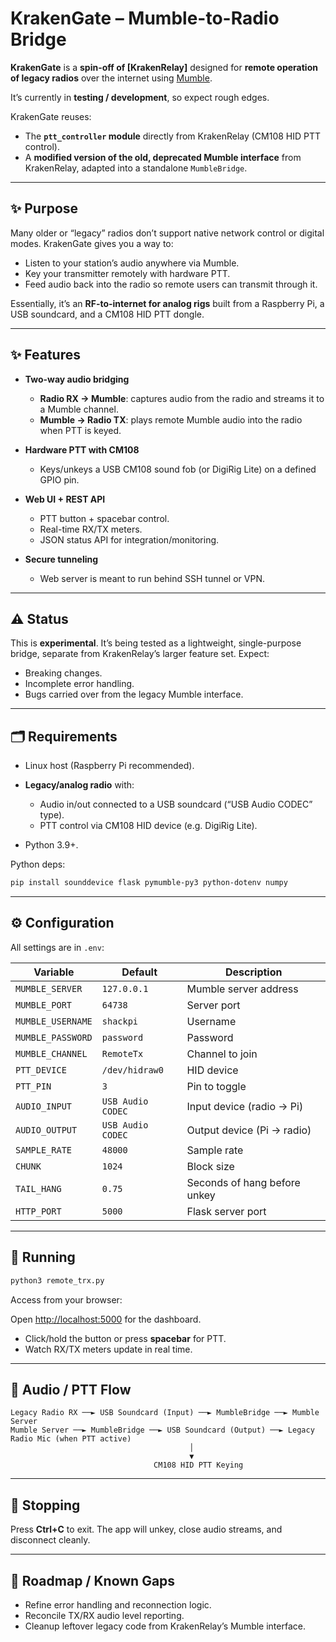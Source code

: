 # KrakenGate – Mumble-to-Radio Bridge

**KrakenGate** is a **spin-off of [KrakenRelay]** designed for **remote operation of legacy radios** over the internet using [Mumble](https://www.mumble.info).

It’s currently in **testing / development**, so expect rough edges.

KrakenGate reuses:

* The **`ptt_controller` module** directly from KrakenRelay (CM108 HID PTT control).
* A **modified version of the old, deprecated Mumble interface** from KrakenRelay, adapted into a standalone `MumbleBridge`.

---

## ✨ Purpose

Many older or “legacy” radios don’t support native network control or digital modes.
KrakenGate gives you a way to:

* Listen to your station’s audio anywhere via Mumble.
* Key your transmitter remotely with hardware PTT.
* Feed audio back into the radio so remote users can transmit through it.

Essentially, it’s an **RF-to-internet for analog rigs** built from a Raspberry Pi, a USB soundcard, and a CM108 HID PTT dongle.

---

## ✨ Features

* **Two-way audio bridging**

  * **Radio RX → Mumble**: captures audio from the radio and streams it to a Mumble channel.
  * **Mumble → Radio TX**: plays remote Mumble audio into the radio when PTT is keyed.

* **Hardware PTT with CM108**

  * Keys/unkeys a USB CM108 sound fob (or DigiRig Lite) on a defined GPIO pin.

* **Web UI + REST API**

  * PTT button + spacebar control.
  * Real-time RX/TX meters.
  * JSON status API for integration/monitoring.

* **Secure tunneling**

  * Web server is meant to run behind SSH tunnel or VPN.

---

## ⚠️ Status

This is **experimental**.
It’s being tested as a lightweight, single-purpose bridge, separate from KrakenRelay’s larger feature set.
Expect:

* Breaking changes.
* Incomplete error handling.
* Bugs carried over from the legacy Mumble interface.

---

## 🗂 Requirements

* Linux host (Raspberry Pi recommended).
* **Legacy/analog radio** with:

  * Audio in/out connected to a USB soundcard (“USB Audio CODEC” type).
  * PTT control via CM108 HID device (e.g. DigiRig Lite).
* Python 3.9+.

Python deps:

```bash
pip install sounddevice flask pymumble-py3 python-dotenv numpy
```

---

## ⚙️ Configuration

All settings are in `.env`:

| Variable          | Default           | Description                  |
| ----------------- | ----------------- | ---------------------------- |
| `MUMBLE_SERVER`   | `127.0.0.1`       | Mumble server address        |
| `MUMBLE_PORT`     | `64738`           | Server port                  |
| `MUMBLE_USERNAME` | `shackpi`         | Username                     |
| `MUMBLE_PASSWORD` | `password`        | Password                     |
| `MUMBLE_CHANNEL`  | `RemoteTx`        | Channel to join              |
| `PTT_DEVICE`      | `/dev/hidraw0`    | HID device                   |
| `PTT_PIN`         | `3`               | Pin to toggle                |
| `AUDIO_INPUT`     | `USB Audio CODEC` | Input device (radio → Pi)    |
| `AUDIO_OUTPUT`    | `USB Audio CODEC` | Output device (Pi → radio)   |
| `SAMPLE_RATE`     | `48000`           | Sample rate                  |
| `CHUNK`           | `1024`            | Block size                   |
| `TAIL_HANG`       | `0.75`            | Seconds of hang before unkey |
| `HTTP_PORT`       | `5000`            | Flask server port            |

---

## 🚀 Running

```bash
python3 remote_trx.py
```

Access from your browser:

Open [http://localhost:5000](http://localhost:5000) for the dashboard.

* Click/hold the button or press **spacebar** for PTT.
* Watch RX/TX meters update in real time.

---

## 🔀 Audio / PTT Flow

```
Legacy Radio RX ──► USB Soundcard (Input) ──► MumbleBridge ──► Mumble Server
Mumble Server ──► MumbleBridge ──► USB Soundcard (Output) ──► Legacy Radio Mic (when PTT active)
                                        │
                                        ▼
                                CM108 HID PTT Keying
```

---

## 🛑 Stopping

Press **Ctrl+C** to exit.
The app will unkey, close audio streams, and disconnect cleanly.

---

## 🔮 Roadmap / Known Gaps

* Refine error handling and reconnection logic.
* Reconcile TX/RX audio level reporting.
* Cleanup leftover legacy code from KrakenRelay’s Mumble interface.

